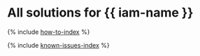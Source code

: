 # All solutions for {{ iam-name }}

{% include [how-to-index](how-to/index.md) %}

{% include [known-issues-index](known-issues/index.md) %}
